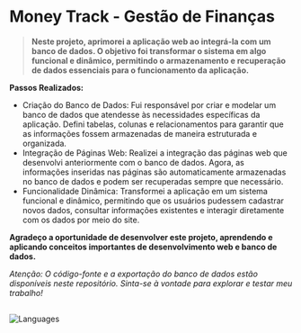# Money Track - Gestão de Finanças

> **Neste projeto, aprimorei a aplicação web ao integrá-la com um banco de dados. O objetivo foi transformar o sistema em algo funcional e dinâmico, permitindo o armazenamento e recuperação de dados essenciais para o funcionamento da aplicação.**

**Passos Realizados:**

- Criação do Banco de Dados: Fui responsável por criar e modelar um banco de dados que atendesse às necessidades específicas da aplicação. Defini tabelas, colunas e relacionamentos para garantir que as informações fossem armazenadas de maneira estruturada e organizada.
- Integração de Páginas Web: Realizei a integração das páginas web que desenvolvi anteriormente com o banco de dados. Agora, as informações inseridas nas páginas são automaticamente armazenadas no banco de dados e podem ser recuperadas sempre que necessário.
- Funcionalidade Dinâmica: Transformei a aplicação em um sistema funcional e dinâmico, permitindo que os usuários pudessem cadastrar novos dados, consultar informações existentes e interagir diretamente com os dados por meio do site.

**Agradeço a oportunidade de desenvolver este projeto, aprendendo e aplicando conceitos importantes de desenvolvimento web e banco de dados.**

*Atenção: O código-fonte e a exportação do banco de dados estão disponíveis neste repositório. Sinta-se à vontade para explorar e testar meu trabalho!*

##

![Languages](https://github-readme-stats.vercel.app/api/top-langs/?username=wincklerhigher&repo=MoneyTrack)
